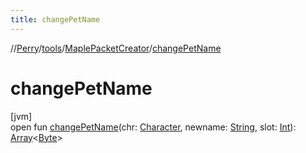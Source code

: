 ```yaml
---
title: changePetName
---
```

//[Perry](../../../index.html)/[tools](../index.html)/[MaplePacketCreator](index.html)/[changePetName](change-pet-name.html)



# changePetName



[jvm]\
open fun [changePetName](change-pet-name.html)(chr: [Character](../../client/-character/index.html), newname: [String](https://docs.oracle.com/javase/8/docs/api/java/lang/String.html), slot: [Int](https://kotlinlang.org/api/latest/jvm/stdlib/kotlin/-int/index.html)): [Array](https://kotlinlang.org/api/latest/jvm/stdlib/kotlin/-array/index.html)<[Byte](https://kotlinlang.org/api/latest/jvm/stdlib/kotlin/-byte/index.html)>





